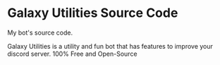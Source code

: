 # Galaxy Utilities Source Code

My bot's source code.

Galaxy Utilities is a utility and fun bot that has features to improve your discord server. 100% Free and Open-Source
